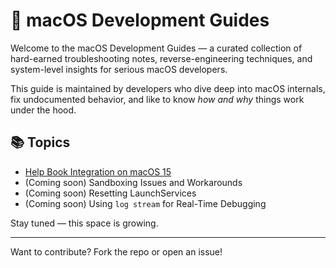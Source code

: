 # 🧰 macOS Development Guides

Welcome to the macOS Development Guides — a curated collection of hard-earned troubleshooting notes, reverse-engineering techniques, and system-level insights for serious macOS developers.

This guide is maintained by developers who dive deep into macOS internals, fix undocumented behavior, and like to know *how and why* things work under the hood.

## 📚 Topics

- [Help Book Integration on macOS 15](./help-books.md)
- (Coming soon) Sandboxing Issues and Workarounds
- (Coming soon) Resetting LaunchServices
- (Coming soon) Using `log stream` for Real-Time Debugging

Stay tuned — this space is growing.

---
Want to contribute? Fork the repo or open an issue!
